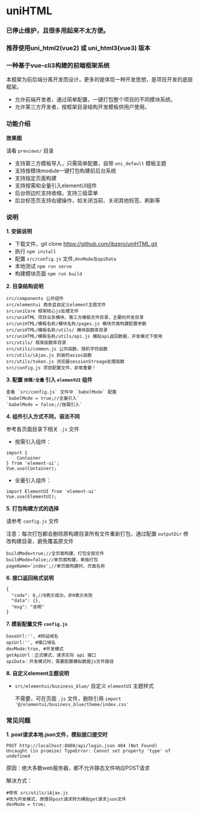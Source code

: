 # uniHTML
### 已停止维护，且很多用起来不太方便。
### 推荐使用uni_html2(vue2) 或 uni_html3(vue3) 版本

### 一种基于vue-cli3构建的前端框架系统
本框架为前后端分离开发而设计，更多的是体现一种开发思想，是项目开发的底层框架。

- 允许前端开发者，通过简单配置，一键打包整个项目的不同模块系统。
- 允许第三方开发者，按框架目录结构开发模板供用户使用。

### 功能介绍

**效果图**

请看 `previews/` 目录

* 支持第三方模板导入，只需简单配置，自带 `uni_default` 模板主题
* 支持按模块module一键打包构建前后台系统
* 支持指定页面构建
* 支持按需和全量引入elementUI组件
* 后台侧边栏支持收缩，支持三级菜单
* 后台标签页支持右键操作，如关闭当前、关闭其他标签、刷新等

### 说明

**1. 安装说明**

* 下载文件，git clone https://github.com/ibzero/uniHTML.git
* 执行 `npm install`
* 配置 `src/config.js` 文件,`devMode及apiData`
* 本地测试 `npm run serve`
* 构建模块页面 `npm run build`

**2. 目录结构说明**

```
src/components 公共组件
src/elementui 商务蓝自定义element主题文件
src/uniCore 框架核心js处理文件
src/uniHTML 项目业务模块、第三方模板文件目录，主要的开发目录
src/uniHTML/模板名称/模块名称/pages.js 模块页面构建配置参数
src/uniHTML/模板名称/utils/ 模块函数库目录
src/uniHTML/模板名称/utils/api.js 模拟api返回数据，开发模式下使用
src/utils/ 框架函数库目录
src/utils/common.js 公共函数，随机字符函数
src/utils/iAjax.js 封装的axios函数
src/utils/token.js 浏览器sessionStroage处理函数
src/config.js 项目配置文件，非常重要！
```

**3. 配置 `按需/全量` 引入 `elementUI` 组件**

    查看 `src/config.js` 文件中 `babelMode` 配置
    `babelMode = true;//全量引入`
    `babelMode = false;//按需引入`

**4. 组件引入方式不同，语法不同**

参考各页面目录下相关 `.js` 文件

* 按需引入组件：

```
import {
    Container
} from 'element-ui';
Vue.use(Container);
```

* 全量引入组件：

```
import ElementUI from 'element-ui'
Vue.use(ElementUI);
```

**5. 打包构建方式的选择**

请参考 `config.js` 文件

注意：每次打包都会删除原构建目录所有文件重新打包，通过配置 `outputDir` 修改构建目录，避免覆盖原文件

```
buildMode=true;//全页面构建，打包全部文件
buildMode=false;//单页面构建，单独打包
pageName='index';//单页面构建时，页面名称
```

**6. 接口返回格式说明**

```
{
  "code": 0,//0表示成功，非0表示失败
  "data": {},
  "msg": "说明"
}
```

**7. 模板配置文件 `config.js`**

```
baseUrl:'', #网站域名
apiUrl:'', #接口域名
devMode:true, #开发模式
getApiUrl：正式模式，请求实际 api 接口
apiData：开发模式时，需要配置模拟数据js文件路径
```

**8. 自定义element主题说明**

* `src/elementui/business_blue/` 自定义 `elementUI` 主题样式

    不需要，可在页面 `.js` 文件，删除引用 `import '@/elementui/business_blue/theme/index.css'`

### 常见问题

**1. post请求本地.json文件，模拟接口提交时**

```
POST http://localhost:8080/api/login.json 404 (Not Found)
Uncaught (in promise) TypeError: Cannot set property 'type' of undefined
```

原因：绝大多数web服务器，都不允许静态文件响应POST请求

解决方式：
```
#修改 src/utils/iAjax.js
#改为开发模式，原理将post请求转为模拟get请求json文件
devMode = true;
```
